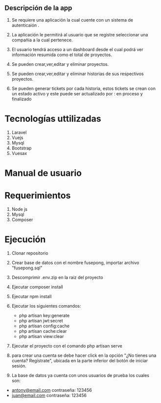 
## Descripción de la app

1. Se requiere una aplicación la cual cuente con un sistema de autenticaión .

2. La aplicación le permitirá al usuario que se registre seleccionar una compañia a la cual pertenece.

3. El usuario tendrá acceso a un dashboard desde el cual podrá ver información resumida como el total de proyectos.

4. Se pueden crear,ver,editar y eliminar proyectos.

5. Se pueden crear,ver,editar y eliminar historias de sus respectivos proyectos.

6. Se pueden generar tickets por cada historia, estos tickets se crean con un estado activo y este puede ser actualizado por : en proceso y finalizado



# Tecnologías uttilizadas
1. Laravel
2. Vuejs
3. Mysql
4. Bootstrap
5. Vuesax

# Manual de usuario

# Requerimientos
1. Node js
2. Mysql
3. Composer

# Ejecución
1. Clonar repositorio
2. Crear base de datos con el nombre fusepong, importar archivo "fusepong.sql" 
3. Descomprimir .env.zip en la raiz del proyecto
4. Ejecutar composer install
5. Ejecutar npm install
6. Ejecutar los siguientes comandos:
    - php artisan key:generate
    - php artisan jwt:secret
    - php artisan config:cache
    - php artisan cache:clear
    - php artisan view:clear 
 
7. Ejecutar el proyecto con el comando php artisan serve 

8. para crear una cuenta se debe hacer click en la opción "¿No tienes una cuenta? Regístrate",
ubicada en la parte inferior del botón de iniciar sesión.

9. La base de datos ya cuenta con unos usuarios de prueba los cuales son: 
- antony@email.com contraseña: 123456
- juan@email.com contraseña: 123456

